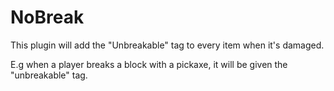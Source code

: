 # NoBreak
This plugin will add the "Unbreakable" tag to every item when it's damaged. 

E.g when a player breaks a block with a pickaxe, it will be given the "unbreakable" tag.
